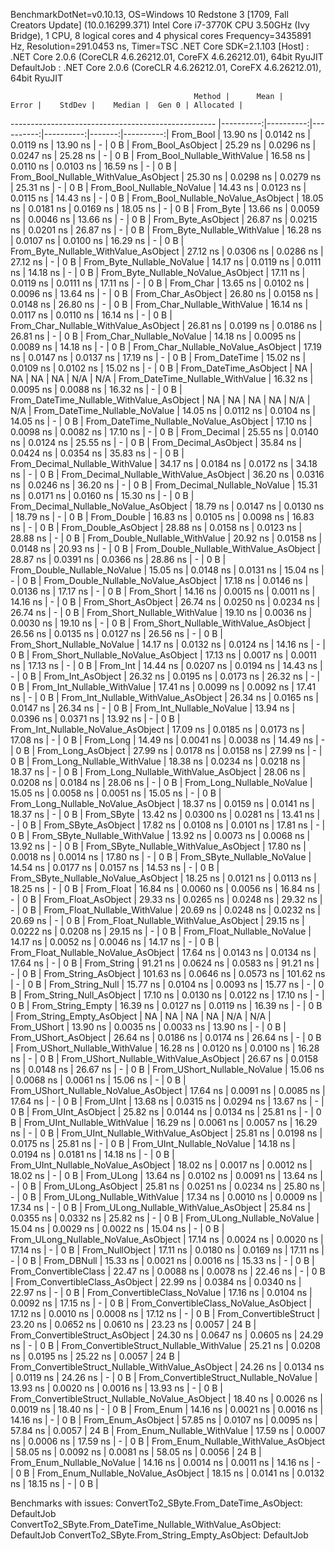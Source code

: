 
BenchmarkDotNet=v0.10.13, OS=Windows 10 Redstone 3 [1709, Fall Creators Update] (10.0.16299.371)
Intel Core i7-3770K CPU 3.50GHz (Ivy Bridge), 1 CPU, 8 logical cores and 4 physical cores
Frequency=3435891 Hz, Resolution=291.0453 ns, Timer=TSC
.NET Core SDK=2.1.103
  [Host]     : .NET Core 2.0.6 (CoreCLR 4.6.26212.01, CoreFX 4.6.26212.01), 64bit RyuJIT
  DefaultJob : .NET Core 2.0.6 (CoreCLR 4.6.26212.01, CoreFX 4.6.26212.01), 64bit RyuJIT


                                             Method |      Mean |     Error |    StdDev |    Median |  Gen 0 | Allocated |
--------------------------------------------------- |----------:|----------:|----------:|----------:|-------:|----------:|
                                          From_Bool |  13.90 ns | 0.0142 ns | 0.0119 ns |  13.90 ns |      - |       0 B |
                                 From_Bool_AsObject |  25.29 ns | 0.0296 ns | 0.0247 ns |  25.28 ns |      - |       0 B |
                       From_Bool_Nullable_WithValue |  16.58 ns | 0.0110 ns | 0.0103 ns |  16.59 ns |      - |       0 B |
              From_Bool_Nullable_WithValue_AsObject |  25.30 ns | 0.0298 ns | 0.0279 ns |  25.31 ns |      - |       0 B |
                         From_Bool_Nullable_NoValue |  14.43 ns | 0.0123 ns | 0.0115 ns |  14.43 ns |      - |       0 B |
                From_Bool_Nullable_NoValue_AsObject |  18.05 ns | 0.0181 ns | 0.0169 ns |  18.05 ns |      - |       0 B |
                                          From_Byte |  13.66 ns | 0.0059 ns | 0.0046 ns |  13.66 ns |      - |       0 B |
                                 From_Byte_AsObject |  26.87 ns | 0.0215 ns | 0.0201 ns |  26.87 ns |      - |       0 B |
                       From_Byte_Nullable_WithValue |  16.28 ns | 0.0107 ns | 0.0100 ns |  16.29 ns |      - |       0 B |
              From_Byte_Nullable_WithValue_AsObject |  27.12 ns | 0.0306 ns | 0.0286 ns |  27.12 ns |      - |       0 B |
                         From_Byte_Nullable_NoValue |  14.17 ns | 0.0119 ns | 0.0111 ns |  14.18 ns |      - |       0 B |
                From_Byte_Nullable_NoValue_AsObject |  17.11 ns | 0.0119 ns | 0.0111 ns |  17.11 ns |      - |       0 B |
                                          From_Char |  13.65 ns | 0.0102 ns | 0.0096 ns |  13.64 ns |      - |       0 B |
                                 From_Char_AsObject |  26.80 ns | 0.0158 ns | 0.0148 ns |  26.80 ns |      - |       0 B |
                       From_Char_Nullable_WithValue |  16.14 ns | 0.0117 ns | 0.0110 ns |  16.14 ns |      - |       0 B |
              From_Char_Nullable_WithValue_AsObject |  26.81 ns | 0.0199 ns | 0.0186 ns |  26.81 ns |      - |       0 B |
                         From_Char_Nullable_NoValue |  14.18 ns | 0.0095 ns | 0.0089 ns |  14.18 ns |      - |       0 B |
                From_Char_Nullable_NoValue_AsObject |  17.19 ns | 0.0147 ns | 0.0137 ns |  17.19 ns |      - |       0 B |
                                      From_DateTime |  15.02 ns | 0.0109 ns | 0.0102 ns |  15.02 ns |      - |       0 B |
                             From_DateTime_AsObject |        NA |        NA |        NA |        NA |    N/A |       N/A |
                   From_DateTime_Nullable_WithValue |  16.32 ns | 0.0095 ns | 0.0088 ns |  16.32 ns |      - |       0 B |
          From_DateTime_Nullable_WithValue_AsObject |        NA |        NA |        NA |        NA |    N/A |       N/A |
                     From_DateTime_Nullable_NoValue |  14.05 ns | 0.0112 ns | 0.0104 ns |  14.05 ns |      - |       0 B |
            From_DateTime_Nullable_NoValue_AsObject |  17.10 ns | 0.0098 ns | 0.0082 ns |  17.10 ns |      - |       0 B |
                                       From_Decimal |  25.55 ns | 0.0140 ns | 0.0124 ns |  25.55 ns |      - |       0 B |
                              From_Decimal_AsObject |  35.84 ns | 0.0424 ns | 0.0354 ns |  35.83 ns |      - |       0 B |
                    From_Decimal_Nullable_WithValue |  34.17 ns | 0.0184 ns | 0.0172 ns |  34.18 ns |      - |       0 B |
           From_Decimal_Nullable_WithValue_AsObject |  36.20 ns | 0.0316 ns | 0.0246 ns |  36.20 ns |      - |       0 B |
                      From_Decimal_Nullable_NoValue |  15.31 ns | 0.0171 ns | 0.0160 ns |  15.30 ns |      - |       0 B |
             From_Decimal_Nullable_NoValue_AsObject |  18.79 ns | 0.0147 ns | 0.0130 ns |  18.79 ns |      - |       0 B |
                                        From_Double |  16.83 ns | 0.0105 ns | 0.0098 ns |  16.83 ns |      - |       0 B |
                               From_Double_AsObject |  28.88 ns | 0.0158 ns | 0.0123 ns |  28.88 ns |      - |       0 B |
                     From_Double_Nullable_WithValue |  20.92 ns | 0.0158 ns | 0.0148 ns |  20.93 ns |      - |       0 B |
            From_Double_Nullable_WithValue_AsObject |  28.87 ns | 0.0391 ns | 0.0366 ns |  28.86 ns |      - |       0 B |
                       From_Double_Nullable_NoValue |  15.05 ns | 0.0148 ns | 0.0131 ns |  15.04 ns |      - |       0 B |
              From_Double_Nullable_NoValue_AsObject |  17.18 ns | 0.0146 ns | 0.0136 ns |  17.17 ns |      - |       0 B |
                                         From_Short |  14.16 ns | 0.0015 ns | 0.0011 ns |  14.16 ns |      - |       0 B |
                                From_Short_AsObject |  26.74 ns | 0.0250 ns | 0.0234 ns |  26.74 ns |      - |       0 B |
                      From_Short_Nullable_WithValue |  19.10 ns | 0.0036 ns | 0.0030 ns |  19.10 ns |      - |       0 B |
             From_Short_Nullable_WithValue_AsObject |  26.56 ns | 0.0135 ns | 0.0127 ns |  26.56 ns |      - |       0 B |
                        From_Short_Nullable_NoValue |  14.17 ns | 0.0132 ns | 0.0124 ns |  14.16 ns |      - |       0 B |
               From_Short_Nullable_NoValue_AsObject |  17.13 ns | 0.0017 ns | 0.0011 ns |  17.13 ns |      - |       0 B |
                                           From_Int |  14.44 ns | 0.0207 ns | 0.0194 ns |  14.43 ns |      - |       0 B |
                                  From_Int_AsObject |  26.32 ns | 0.0195 ns | 0.0173 ns |  26.32 ns |      - |       0 B |
                        From_Int_Nullable_WithValue |  17.41 ns | 0.0099 ns | 0.0092 ns |  17.41 ns |      - |       0 B |
               From_Int_Nullable_WithValue_AsObject |  26.34 ns | 0.0165 ns | 0.0147 ns |  26.34 ns |      - |       0 B |
                          From_Int_Nullable_NoValue |  13.94 ns | 0.0396 ns | 0.0371 ns |  13.92 ns |      - |       0 B |
                 From_Int_Nullable_NoValue_AsObject |  17.09 ns | 0.0185 ns | 0.0173 ns |  17.08 ns |      - |       0 B |
                                          From_Long |  14.49 ns | 0.0041 ns | 0.0038 ns |  14.49 ns |      - |       0 B |
                                 From_Long_AsObject |  27.99 ns | 0.0178 ns | 0.0158 ns |  27.99 ns |      - |       0 B |
                       From_Long_Nullable_WithValue |  18.38 ns | 0.0234 ns | 0.0218 ns |  18.37 ns |      - |       0 B |
              From_Long_Nullable_WithValue_AsObject |  28.06 ns | 0.0208 ns | 0.0184 ns |  28.06 ns |      - |       0 B |
                         From_Long_Nullable_NoValue |  15.05 ns | 0.0058 ns | 0.0051 ns |  15.05 ns |      - |       0 B |
                From_Long_Nullable_NoValue_AsObject |  18.37 ns | 0.0159 ns | 0.0141 ns |  18.37 ns |      - |       0 B |
                                         From_SByte |  13.42 ns | 0.0300 ns | 0.0281 ns |  13.41 ns |      - |       0 B |
                                From_SByte_AsObject |  17.82 ns | 0.0108 ns | 0.0101 ns |  17.81 ns |      - |       0 B |
                      From_SByte_Nullable_WithValue |  13.92 ns | 0.0073 ns | 0.0068 ns |  13.92 ns |      - |       0 B |
             From_SByte_Nullable_WithValue_AsObject |  17.80 ns | 0.0018 ns | 0.0014 ns |  17.80 ns |      - |       0 B |
                        From_SByte_Nullable_NoValue |  14.54 ns | 0.0177 ns | 0.0157 ns |  14.53 ns |      - |       0 B |
               From_SByte_Nullable_NoValue_AsObject |  18.25 ns | 0.0121 ns | 0.0113 ns |  18.25 ns |      - |       0 B |
                                         From_Float |  16.84 ns | 0.0060 ns | 0.0056 ns |  16.84 ns |      - |       0 B |
                                From_Float_AsObject |  29.33 ns | 0.0265 ns | 0.0248 ns |  29.32 ns |      - |       0 B |
                      From_Float_Nullable_WithValue |  20.69 ns | 0.0248 ns | 0.0232 ns |  20.69 ns |      - |       0 B |
             From_Float_Nullable_WithValue_AsObject |  29.15 ns | 0.0222 ns | 0.0208 ns |  29.15 ns |      - |       0 B |
                        From_Float_Nullable_NoValue |  14.17 ns | 0.0052 ns | 0.0046 ns |  14.17 ns |      - |       0 B |
               From_Float_Nullable_NoValue_AsObject |  17.64 ns | 0.0143 ns | 0.0134 ns |  17.64 ns |      - |       0 B |
                                        From_String |  91.21 ns | 0.0624 ns | 0.0583 ns |  91.21 ns |      - |       0 B |
                               From_String_AsObject | 101.63 ns | 0.0646 ns | 0.0573 ns | 101.62 ns |      - |       0 B |
                                   From_String_Null |  15.77 ns | 0.0104 ns | 0.0093 ns |  15.77 ns |      - |       0 B |
                          From_String_Null_AsObject |  17.10 ns | 0.0130 ns | 0.0122 ns |  17.10 ns |      - |       0 B |
                                  From_String_Empty |  16.39 ns | 0.0127 ns | 0.0119 ns |  16.39 ns |      - |       0 B |
                         From_String_Empty_AsObject |        NA |        NA |        NA |        NA |    N/A |       N/A |
                                        From_UShort |  13.90 ns | 0.0035 ns | 0.0033 ns |  13.90 ns |      - |       0 B |
                               From_UShort_AsObject |  26.64 ns | 0.0186 ns | 0.0174 ns |  26.64 ns |      - |       0 B |
                     From_UShort_Nullable_WithValue |  16.28 ns | 0.0120 ns | 0.0100 ns |  16.28 ns |      - |       0 B |
            From_UShort_Nullable_WithValue_AsObject |  26.67 ns | 0.0158 ns | 0.0148 ns |  26.67 ns |      - |       0 B |
                       From_UShort_Nullable_NoValue |  15.06 ns | 0.0068 ns | 0.0061 ns |  15.06 ns |      - |       0 B |
              From_UShort_Nullable_NoValue_AsObject |  17.64 ns | 0.0091 ns | 0.0085 ns |  17.64 ns |      - |       0 B |
                                          From_UInt |  13.68 ns | 0.0315 ns | 0.0294 ns |  13.67 ns |      - |       0 B |
                                 From_UInt_AsObject |  25.82 ns | 0.0144 ns | 0.0134 ns |  25.81 ns |      - |       0 B |
                       From_UInt_Nullable_WithValue |  16.29 ns | 0.0061 ns | 0.0057 ns |  16.29 ns |      - |       0 B |
              From_UInt_Nullable_WithValue_AsObject |  25.81 ns | 0.0198 ns | 0.0175 ns |  25.81 ns |      - |       0 B |
                         From_UInt_Nullable_NoValue |  14.18 ns | 0.0194 ns | 0.0181 ns |  14.18 ns |      - |       0 B |
                From_UInt_Nullable_NoValue_AsObject |  18.02 ns | 0.0017 ns | 0.0012 ns |  18.02 ns |      - |       0 B |
                                         From_ULong |  13.64 ns | 0.0102 ns | 0.0091 ns |  13.64 ns |      - |       0 B |
                                From_ULong_AsObject |  25.81 ns | 0.0251 ns | 0.0234 ns |  25.80 ns |      - |       0 B |
                      From_ULong_Nullable_WithValue |  17.34 ns | 0.0010 ns | 0.0009 ns |  17.34 ns |      - |       0 B |
             From_ULong_Nullable_WithValue_AsObject |  25.84 ns | 0.0355 ns | 0.0332 ns |  25.82 ns |      - |       0 B |
                        From_ULong_Nullable_NoValue |  15.04 ns | 0.0029 ns | 0.0022 ns |  15.04 ns |      - |       0 B |
               From_ULong_Nullable_NoValue_AsObject |  17.14 ns | 0.0024 ns | 0.0020 ns |  17.14 ns |      - |       0 B |
                                    From_NullObject |  17.11 ns | 0.0180 ns | 0.0169 ns |  17.11 ns |      - |       0 B |
                                        From_DBNull |  15.33 ns | 0.0021 ns | 0.0016 ns |  15.33 ns |      - |       0 B |
                              From_ConvertibleClass |  22.47 ns | 0.0088 ns | 0.0078 ns |  22.46 ns |      - |       0 B |
                     From_ConvertibleClass_AsObject |  22.99 ns | 0.0384 ns | 0.0340 ns |  22.97 ns |      - |       0 B |
                      From_ConvertibleClass_NoValue |  17.16 ns | 0.0104 ns | 0.0092 ns |  17.15 ns |      - |       0 B |
             From_ConvertibleClass_NoValue_AsObject |  17.12 ns | 0.0010 ns | 0.0008 ns |  17.12 ns |      - |       0 B |
                             From_ConvertibleStruct |  23.20 ns | 0.0652 ns | 0.0610 ns |  23.23 ns | 0.0057 |      24 B |
                    From_ConvertibleStruct_AsObject |  24.30 ns | 0.0647 ns | 0.0605 ns |  24.29 ns |      - |       0 B |
          From_ConvertibleStruct_Nullable_WithValue |  25.21 ns | 0.0208 ns | 0.0195 ns |  25.22 ns | 0.0057 |      24 B |
 From_ConvertibleStruct_Nullable_WithValue_AsObject |  24.26 ns | 0.0134 ns | 0.0119 ns |  24.26 ns |      - |       0 B |
            From_ConvertibleStruct_Nullable_NoValue |  13.93 ns | 0.0020 ns | 0.0016 ns |  13.93 ns |      - |       0 B |
   From_ConvertibleStruct_Nullable_NoValue_AsObject |  18.40 ns | 0.0026 ns | 0.0019 ns |  18.40 ns |      - |       0 B |
                                          From_Enum |  14.16 ns | 0.0021 ns | 0.0016 ns |  14.16 ns |      - |       0 B |
                                 From_Enum_AsObject |  57.85 ns | 0.0107 ns | 0.0095 ns |  57.84 ns | 0.0057 |      24 B |
                       From_Enum_Nullable_WithValue |  17.59 ns | 0.0007 ns | 0.0006 ns |  17.59 ns |      - |       0 B |
              From_Enum_Nullable_WithValue_AsObject |  58.05 ns | 0.0092 ns | 0.0081 ns |  58.05 ns | 0.0056 |      24 B |
                         From_Enum_Nullable_NoValue |  14.16 ns | 0.0014 ns | 0.0011 ns |  14.16 ns |      - |       0 B |
                From_Enum_Nullable_NoValue_AsObject |  18.15 ns | 0.0141 ns | 0.0132 ns |  18.15 ns |      - |       0 B |

Benchmarks with issues:
  ConvertTo2_SByte.From_DateTime_AsObject: DefaultJob
  ConvertTo2_SByte.From_DateTime_Nullable_WithValue_AsObject: DefaultJob
  ConvertTo2_SByte.From_String_Empty_AsObject: DefaultJob
